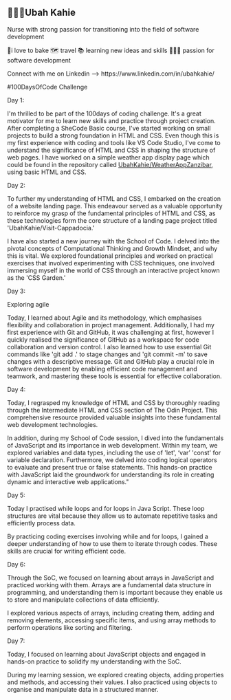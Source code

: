 <!DOCTYPE html>
<html lang="en">
  <head>
    <meta charset="UTF-8" />
    <meta name="viewport" content="width=device-width, initial-scale=1.0" />
  </head>
  <body>
    <h2>👩🏾‍💻Ubah Kahie</h2>
    <p>
      Nurse with strong passion for transitioning into the field of software
      development
    </p>
    <p>
    🍳i love to bake 🗺️ travel 📚 learning new ideas and skills 👩🏾‍💻
      passion for software development
    </p>
    <p>Connect with me on Linkedin --> https://www.linkedin.com/in/ubahkahie/</p>
    <p>#100DaysOfCode Challenge</p>
    <p>Day 1: 

I'm thrilled to be part of the 100days of coding challenge. It's a great motivator for me to learn new skills and practice through project creation. After completing a SheCode Basic course, I've started working on small projects to build a strong foundation in HTML and CSS. Even though this is my first experience with coding and tools like VS Code Studio, I've come to understand the significance of HTML and CSS in shaping the structure of web pages. I have worked on a simple weather app display page which could be found in the repository called [UbahKahie/WeatherAppZanzibar](https://github.com/UbahKahie/WeatherAppZanzibar), using basic HTML and CSS.

Day 2:

To further my understanding of HTML and CSS, I embarked on the creation of a website landing page. This endeavour served as a valuable opportunity to reinforce my grasp of the fundamental principles of HTML and CSS, as these technologies form the core structure of a landing page project titled 'UbahKahie/Visit-Cappadocia.'

I have also started a new journey with the School of Code. I delved into the pivotal concepts of Computational Thinking and Growth Mindset, and why this is vital. We explored foundational principles and worked on practical exercises that involved experimenting with CSS techniques, one involved immersing myself in the world of CSS through an interactive project known as the 'CSS Garden.'

Day 3:

Exploring agile

Today, I learned about Agile and its methodology, which emphasises flexibility and collaboration in project management. Additionally, I had my first experience with Git and GitHub, it was challenging at first, however I quickly realised the significance of GitHub as a workspace for code collaboration and version control. I also learned how to use essential Git commands like 'git add .' to stage changes and 'git commit -m' to save changes with a descriptive message. Git and GitHub play a crucial role in software development by enabling efficient code management and teamwork, and mastering these tools is essential for effective collaboration. 

Day 4: 

Today, I regrasped my knowledge of HTML and CSS by thoroughly reading through the Intermediate HTML and CSS section of The Odin Project. This comprehensive resource provided valuable insights into these fundamental web development technologies.

In addition, during my School of Code session, I dived into the fundamentals of JavaScript and its importance in web development. Within my team, we explored variables and data types, including the use of 'let', ‘var’ 'const' for variable declaration. Furthermore, we delved into coding logical operators to evaluate and present true or false statements. This hands-on practice with JavaScript laid the groundwork for understanding its role in creating dynamic and interactive web applications."

Day 5: 

Today I practised while loops and for loops in Java Script. These loop structures are vital because they allow us to automate repetitive tasks and efficiently process data.

By practicing coding exercises involving while and for loops, I gained a deeper understanding of how to use them to iterate through codes. These skills are crucial for writing efficient code. 

Day 6:

Through the SoC, we  focused on learning about arrays in JavaScript and practiced working with them. Arrays are a fundamental data structure in programming, and understanding them is important because they enable us to store and manipulate collections of data efficiently.

I explored various aspects of arrays, including creating them, adding and removing elements, accessing specific items, and using array methods to perform operations like sorting and filtering. 

Day 7:

Today, I focused on learning about JavaScript objects and engaged in hands-on practice to solidify my understanding with the SoC. 

During my learning session, we explored creating objects, adding properties and methods, and accessing their values. I also practiced using objects to organise and manipulate data in a structured manner. </p>
  </body>
</html>
<!---
UbahKahie/UbahKahie is a ✨ special ✨ repository because its `README.md` (this file) appears on your GitHub profile.
You can click the Preview link to take a look at your changes.
--->
